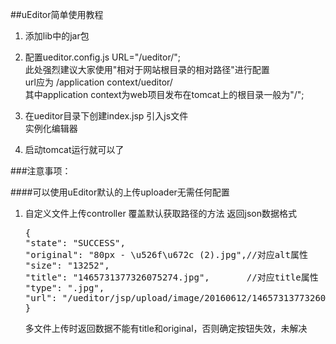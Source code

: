 ##uEditor简单使用教程

1.	添加lib中的jar包

2.	配置ueditor.config.js
    URL="/ueditor/";<br>
    此处强烈建议大家使用"相对于网站根目录的相对路径"进行配置<br>
    url应为  /application context/ueditor/  <br>
    其中application context为web项目发布在tomcat上的根目录一般为"/";<br>

3.	在ueditor目录下创建index.jsp
    引入js文件  <br>
    实例化编辑器
    
4.	启动tomcat运行就可以了

###注意事项：

####可以使用uEditor默认的上传uploader无需任何配置

1.  自定义文件上传controller
    覆盖默认获取路径的方法
    返回json数据格式
    <pre>
    {
    "state": "SUCCESS",
    "original": "80px - \u526f\u672c (2).jpg",//对应alt属性
    "size": "13252",
    "title": "1465731377326075274.jpg",       //对应title属性
    "type": ".jpg",
    "url": "/ueditor/jsp/upload/image/20160612/1465731377326075274.jpg"
    }
    </pre>
    多文件上传时返回数据不能有title和original，否则确定按钮失效，未解决



